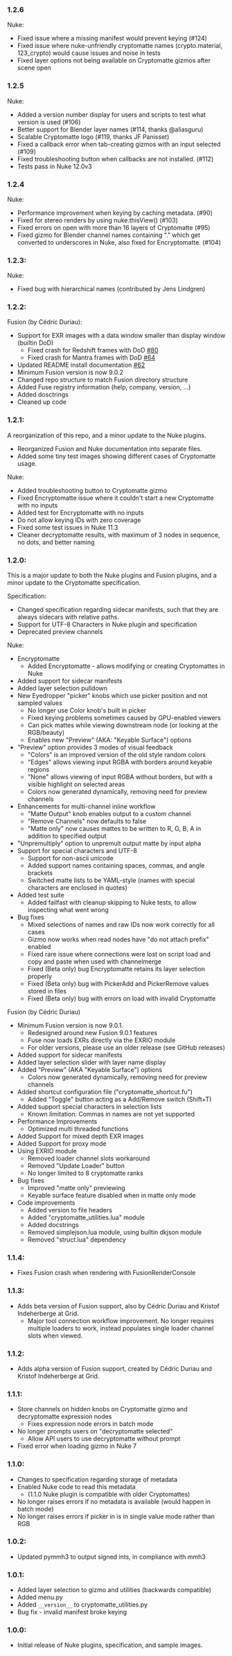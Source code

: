 ### 1.2.6

Nuke:

* Fixed issue where a missing manifest would prevent keying (#124)
* Fixed issue where nuke-unfriendly cryptomatte names (crypto.material, 123_crypto) would cause issues and noise in tests
* Fixed layer options not being available on Cryptomatte gizmos after scene open

### 1.2.5

Nuke:

* Added a version number display for users and scripts to test what version is used (#106)
* Better support for Blender layer names (#114, thanks @aliasguru)
* Scalable Cryptomatte logo (#119, thanks JF Panisset)
* Fixed a callback error when tab-creating gizmos with an input selected (#109)
* Fixed troubleshooting button when callbacks are not installed. (#112)
* Tests pass in Nuke 12.0v3


### 1.2.4

Nuke:

* Performance improvement when keying by caching metadata. (#90)
* Fixed for stereo renders by using nuke.thisView() (#103)
* Fixed errors on open with more than 16 layers of Cryptomatte (#95)
* Fixed gizmo for Blender channel names containing "." which get converted to underscores in Nuke, also fixed for Encryptomatte. (#104)

### 1.2.3:

Nuke:

* Fixed bug with hierarchical names (contributed by Jens Lindgren)

### 1.2.2:

Fusion (by C&eacute;dric Duriau):

* Support for EXR images with a data window smaller than display window (builtin DoD)
  * Fixed crash for Redshift frames with DoD [#80](https://github.com/Psyop/Cryptomatte/issues/80)
  * Fixed crash for Mantra frames with DoD [#64](https://github.com/Psyop/Cryptomatte/issues/64)
* Updated README install documentation [#62](https://github.com/Psyop/Cryptomatte/issues/62)
* Minimum Fusion version is now 9.0.2
* Changed repo structure to match Fusion directory structure
* Added Fuse registry information (help, company, version, ...)
* Added dosctrings
* Cleaned up code

### 1.2.1:

A reorganization of this repo, and a minor update to the Nuke plugins.

* Reorganized Fusion and Nuke documentation into separate files. 
* Added some tiny test images showing different cases of Cryptomatte usage.

Nuke:

* Added troubleshooting button to Cryptomatte gizmo
* Fixed Encryptomatte issue where it couldn't start a new Cryptomatte with no inputs
* Added test for Encryptomatte with no inputs
* Do not allow keying IDs with zero coverage
* Fixed some test issues in Nuke 11.3
* Cleaner decryptomatte results, with maximum of 3 nodes in sequence, no dots, and better naming


### 1.2.0:

This is a major update to both the Nuke plugins and Fusion plugins, and a minor update to the Cryptomatte specification. 

Specification:

* Changed specification regarding sidecar manifests, such that they are always sidecars with relative paths.
* Support for UTF-8 Characters in Nuke plugin and specification
* Deprecated preview channels

Nuke:

* Encryptomatte
  * Added Encryptomatte - allows modifying or creating Cryptomattes in Nuke
* Added support for sidecar manifests
* Added layer selection pulldown
* New Eyedropper "picker" knobs which use picker position and not sampled values
  * No longer use Color knob's built in picker
  * Fixed keying problems sometimes caused by GPU-enabled viewers
  * Can pick mattes while viewing downstream node (or looking at the RGB/beauty)
  * Enables new "Preview" (AKA: "Keyable Surface") options
* "Preview" option provides 3 modes of visual feedback
  * "Colors" is an improved version of the old style random colors
  * "Edges" allows viewing input RGBA with borders around keyable regions
  * "None" allows viewing of input RGBA without borders, but with a visible highlight on selected areas
  * Colors now generated dynamically, removing need for preview channels
* Enhancements for multi-channel inline workflow
  * "Matte Output" knob enables output to a custom channel
  * "Remove Channels" now defaults to false
  * "Matte only" now causes mattes to be written to R, G, B, A in addition to specified output
* "Unpremultiply" option to unpremult output matte by input alpha
* Support for special characters and UTF-8
  * Support for non-ascii unicode
  * Added support names containing spaces, commas, and angle brackets
  * Switched matte lists to be YAML-style (names with special characters are enclosed in quotes)
* Added test suite
  * Added failfast with cleanup skipping to Nuke tests, to allow inspecting what went wrong
* Bug fixes
  * Mixed selections of names and raw IDs now work correctly for all cases
  * Gizmo now works when read nodes have "do not attach prefix" enabled
  * Fixed rare issue where connections were lost on script load and copy and paste when used with channelmerge
  * Fixed (Beta only) bug Encryptomatte retains its layer selection properly
  * Fixed (Beta only) bug with PickerAdd and PickerRemove values stored in files
  * Fixed (Beta only) bug with errors on load with invalid Cryptomatte

Fusion (by C&eacute;dric Duriau)

* Minimum Fusion version is now 9.0.1.
  * Redesigned around new Fusion 9.0.1 features
  * Fuse now loads EXRs directly via the EXRIO module
  * For older versions, please use an older release (see GitHub releases)
* Added support for sidecar manifests
* Added layer selection slider with layer name display
* Added "Preview" (AKA "Keyable Surface") options
  * Colors now generated dynamically, removing need for preview channels
* Added shortcut configuration file ("cryptomatte_shortcut.fu")
  * Added "Toggle" button acting as a Add/Remove switch (Shift+T)
* Added support special characters in selection lists
  * Known limitation: Commas in names are not yet supported
* Performance Improvements
  * Optimized multi threaded functions
* Added Support for mixed depth EXR images
* Added Support for proxy mode
* Using EXRIO module
  * Removed loader channel slots workaround
  * Removed "Update Loader" button
  * No longer limited to 8 cryptomatte ranks
* Bug fixes
  * Improved "matte only" previewing
  * Keyable surface feature disabled when in matte only mode
* Code improvements
  * Added version to file headers
  * Added "cryptomatte_utilities.lua" module
  * Added docstrings
  * Removed simplejson.lua module, using builtin dkjson module
  * Removed "struct.lua" dependency

### 1.1.4: 

* Fixes Fusion crash when rendering with FusionRenderConsole

### 1.1.3:

* Adds beta version of Fusion support, also by C&eacute;dric Duriau and Kristof Indeherberge at Grid.
  * Major tool connection workflow improvement. No longer requires multiple loaders to work, instead populates single loader channel slots when viewed. 

### 1.1.2:

* Adds alpha version of Fusion support, created by C&eacute;dric Duriau and Kristof Indeherberge at Grid.

### 1.1.1:

* Store channels on hidden knobs on Cryptomatte gizmo and decryptomatte expression nodes
  * Fixes expression node errors in batch mode
* No longer prompts users on "decryptomatte selected"
  * Allow API users to use decryptomatte without prompt
* Fixed error when loading gizmo in Nuke 7

### 1.1.0:

* Changes to specification regarding storage of metadata
* Enabled Nuke code to read this metadata
  * (1.1.0 Nuke plugin is compatible with older Cryptomattes)
* No longer raises errors if no metadata is available (would happen in batch mode)
* No longer raises errors if picker in is in single value mode rather than RGB

### 1.0.2:

* Updated pymmh3 to output signed ints, in compliance with mmh3

### 1.0.1: 

* Added layer selection to gizmo and utilities (backwards compatible)
* Added menu.py
* Added `__version__` to cryptomatte_utilities.py
* Bug fix - invalid manifest broke keying

### 1.0.0: 

* Initial release of Nuke plugins, specification, and sample images.